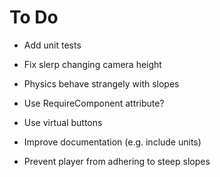 # To Do

 - Add unit tests

 - Fix slerp changing camera height

 - Physics behave strangely with slopes

 - Use RequireComponent attribute?

 - Use virtual buttons

 - Improve documentation (e.g. include units)

 - Prevent player from adhering to steep slopes
